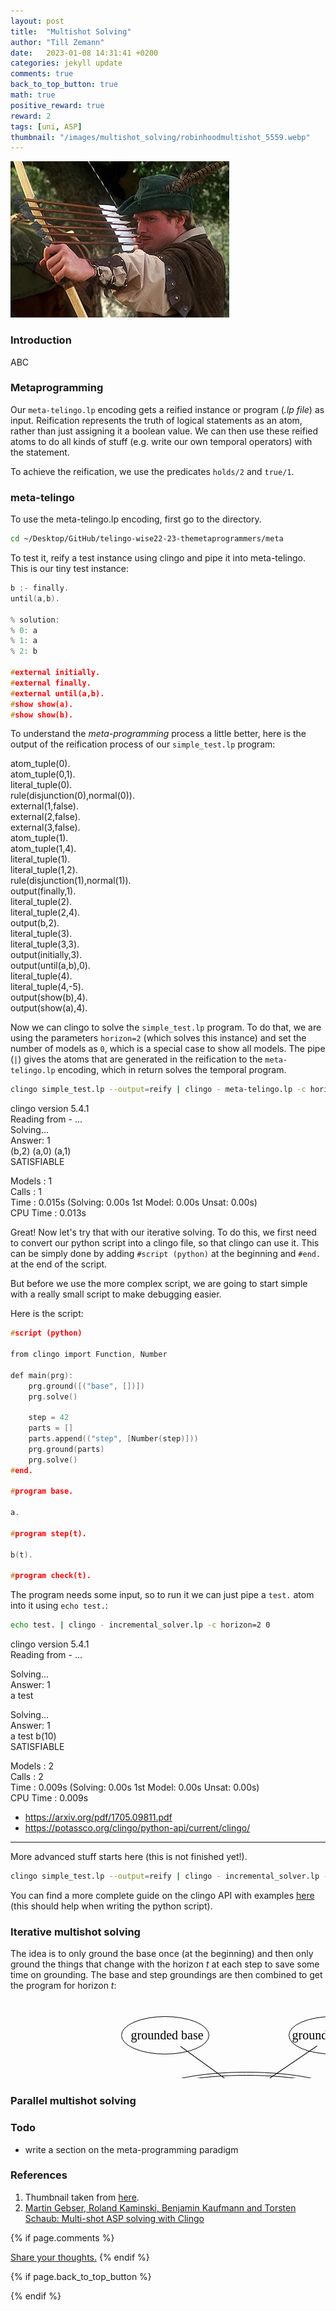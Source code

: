 ```yaml
---
layout: post
title:  "Multishot Solving"
author: "Till Zemann"
date:   2023-01-08 14:31:41 +0200
categories: jekyll update
comments: true
back_to_top_button: true
math: true
positive_reward: true
reward: 2
tags: [uni, ASP]
thumbnail: "/images/multishot_solving/robinhoodmultishot_5559.webp"
---
```



<div class="img-block" style="width: 500px;">
    <img src="/images/multishot_solving/robinhoodmultishot_5559.webp"/>
</div>

<!--
<em style="float:right">First draft: 2023-01-07</em><br>
-->

<!--
### Contents
* TOC
{:toc}
-->


### Introduction

ABC


### Metaprogramming

Our `meta-telingo.lp` encoding gets a reified instance or program (_.lp file_) as input. Reification represents the truth of logical statements as an atom, rather than just assigning it a boolean value. We can then use these reified atoms to do all kinds of stuff (e.g. write our own temporal operators) with the statement.

To achieve the reification, we use the predicates `holds/2` and `true/1`.  



### meta-telingo

To use the meta-telingo.lp encoding, first go to the directory.
```bash
cd ~/Desktop/GitHub/telingo-wise22-23-themetaprogrammers/meta
```

To test it, reify a test instance using clingo and pipe it into meta-telingo. 
This is our tiny test instance:

```c
b :- finally.
until(a,b).

% solution: 
% 0: a
% 1: a
% 2: b

#external initially.
#external finally.
#external until(a,b).
#show show(a).
#show show(b).
```


To understand the _meta-programming_ process a little better, here is the output of the reification process of our `simple_test.lp` program:

<div class="output">
atom_tuple(0). <br>
atom_tuple(0,1). <br>
literal_tuple(0). <br>
rule(disjunction(0),normal(0)). <br>
external(1,false). <br>
external(2,false). <br>
external(3,false). <br>
atom_tuple(1). <br>
atom_tuple(1,4). <br>
literal_tuple(1). <br>
literal_tuple(1,2). <br>
rule(disjunction(1),normal(1)). <br>
output(finally,1). <br>
literal_tuple(2). <br>
literal_tuple(2,4). <br>
output(b,2). <br>
literal_tuple(3). <br>
literal_tuple(3,3). <br>
output(initially,3). <br>
output(until(a,b),0). <br>
literal_tuple(4). <br>
literal_tuple(4,-5). <br>
output(show(b),4). <br>
output(show(a),4). <br>
</div>



Now we can clingo to solve the `simple_test.lp` program. To do that, we are using the parameters `horizon=2` (which solves this instance) and set the number of models as `0`, which is a special case to show all models. The pipe (`|`) gives the atoms that are generated in the reification to the `meta-telingo.lp` encoding, which in return solves the temporal program.

```bash
clingo simple_test.lp --output=reify | clingo - meta-telingo.lp -c horizon=2 0
```

<div class="output">
clingo version 5.4.1 <br>
Reading from - ...<br>
Solving...<br>
Answer: 1<br>
(b,2) (a,0) (a,1)<br>
SATISFIABLE<br>
<p class="vspace"></p>
Models       : 1<br>
Calls        : 1<br>
Time         : 0.015s (Solving: 0.00s 1st Model: 0.00s Unsat: 0.00s)<br>
CPU Time     : 0.013s<br>
</div>

Great! Now let's try that with our iterative solving. To do this, we first need to convert our python script into a clingo file, so that clingo can use it. This can be simply done by adding `#script (python)` at the beginning and `#end.` at the end of the script.

But before we use the more complex script, we are going to start simple with a really small script to make debugging easier.

Here is the script:

```c
#script (python)

from clingo import Function, Number

def main(prg):
    prg.ground([("base", [])])
    prg.solve()

    step = 42
    parts = []
    parts.append(("step", [Number(step)]))
    prg.ground(parts)
    prg.solve()
#end.

#program base.

a.

#program step(t).

b(t).

#program check(t).
```

The program needs some input, so to run it we can just pipe a `test.` atom into it using `echo test.`:

```bash
echo test. | clingo - incremental_solver.lp -c horizon=2 0
```
<div class="output">
clingo version 5.4.1 <br>
Reading from - ... <br>
<p class="vspace"></p>
Solving... <br>
Answer: 1 <br>
a test <br>
<p class="vspace"></p>
Solving... <br>
Answer: 1 <br>
a test b(10) <br>
SATISFIABLE <br>
<p class="vspace"></p>
Models       : 2 <br>
Calls        : 2 <br>
Time         : 0.009s (Solving: 0.00s 1st Model: 0.00s Unsat: 0.00s) <br>
CPU Time     : 0.009s <br>
</div>


- https://arxiv.org/pdf/1705.09811.pdf
- https://potassco.org/clingo/python-api/current/clingo/





<hr><p class="vspace"></p>

More advanced stuff starts here (this is not finished yet!).

```bash
clingo simple_test.lp --output=reify | clingo - incremental_solver.lp -c horizon=2 0
``` 


You can find a more complete guide on the clingo API with examples [here](https://potassco.org/clingo/python-api/current/clingo/) (this should help when writing the python script).



### Iterative multishot solving

The idea is to only ground the base once (at the beginning) and then only ground the things that change with the horizon $t$ at each step to save some time on grounding. The base and step groundings are then combined to get the program for horizon $t$:

<svg width="800" height="200" version="1.1" xmlns="http://www.w3.org/2000/svg">
	<ellipse stroke="black" stroke-width="1" fill="none" cx="247.5" cy="57.5" rx="70" ry="30"/>
	<text x="192.5" y="63.5" font-family="Times New Roman" font-size="20">grounded base</text>
	<ellipse stroke="black" stroke-width="1" fill="none" cx="515.5" cy="57.5" rx="70" ry="30"/>
	<text x="450.5" y="63.5" font-family="Times New Roman" font-size="20">grounded step(t)</text>
	<ellipse stroke="black" stroke-width="1" fill="none" cx="377.5" cy="151.5" rx="145" ry="30"/>
	<text x="259.5" y="157.5" font-family="Times New Roman" font-size="20">combined grounded program</text>
	<ellipse stroke="black" stroke-width="1" fill="none" cx="377.5" cy="151.5" rx="150" ry="35"/>
	<polygon stroke="black" stroke-width="1" points="271.811,75.078 353.189,133.922"/>
	<polygon fill="black" stroke-width="1" points="353.189,133.922 349.636,125.182 343.777,133.286"/>
	<polygon stroke="black" stroke-width="1" points="490.706,74.389 402.294,134.611"/>
	<polygon fill="black" stroke-width="1" points="402.294,134.611 411.721,134.24 406.091,125.975"/>
</svg>


### Parallel multishot solving



### Todo

- write a section on the meta-programming paradigm


<!-- In-Text Citing -->
<!-- 
You can...
- use bullet points
1. use
2. ordered
3. lists


-- Math --
$\hat{s} = \frac{1}{n-1} \sum_{i=1}^{n} (x_i - \mu)^2$ 

-- Images --
<div class="img-block" style="width: 800px;">
    <img src="/images/lofi_art.png"/>
    <span><strong>Fig 1.1.</strong> Agent and Environment interactions</span>
</div>

-- Links --
[(k-fold) Cross-Validation](https://scikit-learn.org/stable/modules/cross_validation.html)

{% highlight python %}
@jit
def f(x)
    print("hi")
# does cool stuff
{% endhighlight %}

-- Highlights --
AAABC `ASDF` __some bold text__

-- Colors --
The <strong style="color: #1E72E7">joint distribution</strong> of $X$ and $Y$ is written as $P(X, Y)$.
The <strong style="color: #ED412D">marginal distribution</strong> on the other hand can be written out as a table.
-->

<!-- uncomment, when i understand more of the algorithms presented (missing DDPG, SAC, TD3, TRPO, PPO, Dyna-Q)
### Rl-Algorithms-Taxonomy in a Venn-Diagram

<div class="img-block" style="width: 700px;">
    <img src="/images/actor-critic/venn-diagram-rl-algos-detailed.png"/>
</div>

-->

### References 
1. Thumbnail taken from [here][thumbnail].
2. [Martin Gebser, Roland Kaminski, Benjamin Kaufmann and Torsten Schaub: Multi-shot ASP solving with Clingo][multishot-solving-paper]


<!-- Ressources -->
[thumbnail]: https://static.tvtropes.org/pmwiki/pub/images/robinhoodmultishot_5559.jpg
[multishot-solving-paper]: https://arxiv.org/pdf/1705.09811.pdf

<!-- Optional Comment Section-->
{% if page.comments %}
<p class="vspace"></p>
<a class="commentlink" role="button" href="/comments/">Share your thoughts.</a> <!-- role="button"  -->
{% endif %}

<!-- Optional Back to Top Button -->
{% if page.back_to_top_button %}
<script src="https://unpkg.com/vanilla-back-to-top@7.2.1/dist/vanilla-back-to-top.min.js"></script>
<script>addBackToTop({
  diameter: 40,
  backgroundColor: 'rgb(255, 255, 255, 0.7)', /* 30,144,255, 0.7 */
  textColor: '#4a4946'
})</script>
{% endif %}
